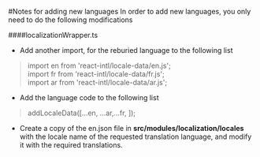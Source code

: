 #Notes for adding new languages
In order to add new languages, you only need to do the following modifications

####localizationWrapper.ts

* Add another import, for the reburied language to the following list

>import en from 'react-intl/locale-data/en.js';\
>import fr from 'react-intl/locale-data/fr.js';\
>import ar from 'react-intl/locale-data/ar.js';

* Add the language code to the following list

>addLocaleData([...en, ...ar,...fr, ]);

* Create a copy of the en.json file in **src/modules/localization/locales** with the locale name
of the requested translation language, and modify it with the required translations.